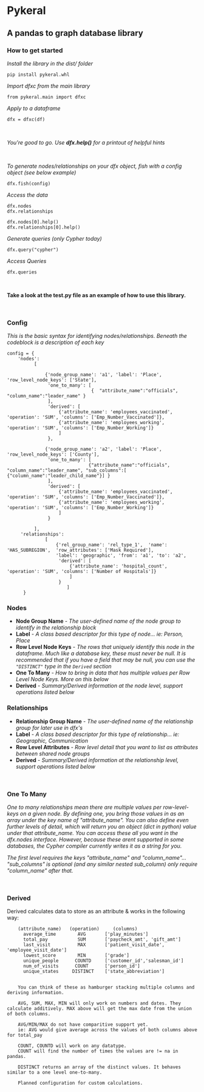 # Pykeral

## A pandas to graph database library



### How to get started

*Install the library in the dist/ folder*  
```
pip install pykeral.whl
```

*Import dfxc from the main library*  
```
from pykeral.main import dfxc
```

*Apply to a dataframe*  
```
dfx = dfxc(df)
```
<br>

*You're good to go. Use  **dfx.help()**  for a printout of helpful hints*

<br>

*To generate nodes/relationships on your dfx object, fish with a config object (see below example)*  
```
dfx.fish(config)
```

*Access the data*  
```
dfx.nodes
dfx.relationships

dfx.nodes[0].help()
dfx.relationships[0].help()
```

*Generate queries (only Cypher today)*  
```
dfx.query("cypher")
```

*Access Queries*  
```
dfx.queries
```

<br>

**Take a look at the test.py file as an example of how to use this library.**

<br>

### Config

*This is the basic syntax for identifying nodes/relationships. Beneath the codeblock is a description of each key*  
```
config = {
    'nodes': 
          [
          
              {'node_group_name': 'a1', 'label': 'Place', 'row_level_node_keys': ['State'], 
               'one_to_many': [
                               {  "attribute_name":"officials", "column_name":"leader_name" }
               ], 
               'derived': [
                   {'attribute_name': 'employees_vaccinated', 'operation': 'SUM', 'columns': ['Emp_Number_Vaccinated']},
                   {'attribute_name': 'employees_working', 'operation': 'SUM', 'columns': ['Emp_Number_Working']}
                   ]
               },
               
              {'node_group_name': 'a2', 'label': 'Place', 'row_level_node_keys': ['County'], 
               'one_to_many': [
                              {"attribute_name":"officials", "column_name":"leader_name", "sub_columns":[ {"column_name":"leader_child_name"}] }
               ], 
               'derived': [
                   {'attribute_name': 'employees_vaccinated', 'operation': 'SUM', 'columns': ['Emp_Number_Vaccinated']},
                   {'attribute_name': 'employees_working', 'operation': 'SUM', 'columns': ['Emp_Number_Working']}
                   ]
               }
               
          ], 
     'relationships': 
              [
                  {'rel_group_name': 'rel_type_1',  'name': 'HAS_SUBREGION',  'row_attributes': ['Mask Required'], 
                  'label': 'geographic', 'from': 'a1', 'to': 'a2', 
                   'derived': [
                       {'attribute_name': 'hospital_count', 'operation': 'SUM', 'columns': ['Number of Hospitals']}
                       ]
                   }
                      ]
      }
```


### Nodes

* **Node Group Name** - *The user-defined name of the node group to identify in the relationship block*
* **Label** - *A class based descriptor for this type of node... ie: Person, Place*
* **Row Level Node Keys** - *The rows that uniquely identify this node in the dataframe. Much like a database key, these must never be null. It is recommended that if you have a field that may be null, you can use the `"DISTINCT"` type in the `Derived` section*
* **One To Many** - *How to bring in data that has multiple values per Row Level Node Keys. More on this below*
* **Derived** - *Summary/Derived information at the node level, support operations listed below*

### Relationships

* **Relationship Group Name** - *The user-defined name of the relationship group for later use in dfx's*
* **Label** - *A class based descriptor for this type of relationship... ie: Geographic, Communication*
* **Row Level Attributes** - *Row level detail that you want to list as attributes between shared node groups*
* **Derived** - *Summary/Derived information at the relationship level, support operations listed below*


<br>

### One To Many
*One to many relationships mean there are multiple values per row-level-keys on a given node.*
*By defining one, you bring those values in as an array under the key name of "attribute_name".*
*You can also define even further levels of detail, which will return you an object (dict in python) value under that attribute_name. You can access these all you want in the dfx.nodes interface.*
*However, because these arent supported in some databases, the Cypher compiler currently writes it as a string for you.*

*The first level requires the keys "attribute_name" and "column_name"... "sub_columns" is optional (and any similar nested sub_column) only require "column_name" after that.*

<br>

### Derived

Derived calculates data to store as an attribute & works in the following way:
```
    (attribute_name)   (operation)     (columns)                
      average_time        AVG       ['play_minutes']                 
      total_pay           SUM       ['paycheck_amt', 'gift_amt']     
      last_visit          MAX       ['patient_visit_date', 'employee_visit_date']
      lowest_score        MIN       ['grade']
      unique_people      COUNTD     ['customer_id','salesman_id']
      num_of_visits      COUNT      ['person_id']
      unique_states     DISTINCT    ['state_abbreviation']      
                    
     
    You can think of these as hamburger stacking multiple columns and deriving information.
    
    AVG, SUM, MAX, MIN will only work on numbers and dates. They calculate additively. MAX above will get the max date from the union of both columns.

    AVG/MIN/MAX do not have comparitive support yet. 
    ie: AVG would give average across the values of both columns above for total_pay

    COUNT, COUNTD will work on any datatype. 
    COUNT will find the number of times the values are != na in pandas.

    DISTINCT returns an array of the distinct values. It behaves similar to a one level one-to-many.

    Planned configuration for custom calculations.
```


